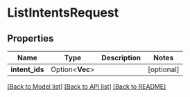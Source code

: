 # ListIntentsRequest

## Properties

| Name           | Type                    | Description | Notes      |
| -------------- | ----------------------- | ----------- | ---------- |
| **intent_ids** | Option<**Vec<String>**> |             | [optional] |

[[Back to Model list]](../README.md#documentation-for-models) [[Back to API list]](../README.md#documentation-for-api-endpoints) [[Back to README]](../README.md)
